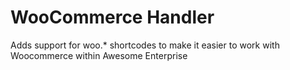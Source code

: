 # WooCommerce Handler
Adds support for woo.* shortcodes to make it easier to work with Woocommerce within Awesome Enterprise
